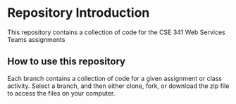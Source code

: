 # Repository Introduction

This repository contains a collection of code for the CSE 341 Web Services Teams assignments

## How to use this repository

Each branch contains a collection of code for a given assignment or class activity. Select a branch, and then either clone, fork, or download the zip file to access the files on your computer.

